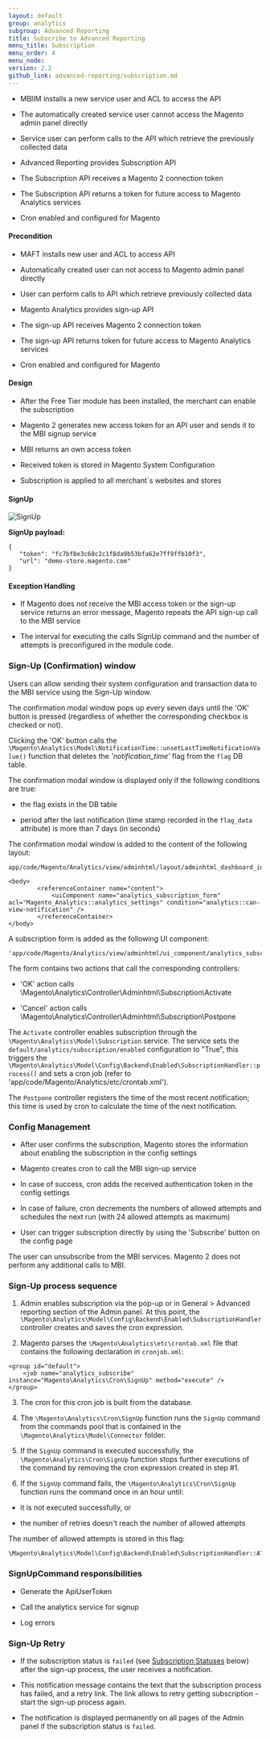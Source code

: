 ```yaml
---
layout: default
group: analytics
subgroup: Advanced Reporting
title: Subscribe to Advanced Reporting
menu_title: Subscription
menu_order: 4
menu_node:
version: 2.2
github_link: advanced-reporting/subscription.md
---
```


*   MBIIM installs a new service user and ACL to access the API

*   The automatically created service user cannot access the Magento admin panel directly

*   Service user can perform calls to the API which retrieve the previously collected data

*   Advanced Reporting provides Subscription API

*   The Subscription API receives a Magento 2 connection token

*   The Subscription API returns a token for future access to Magento Analytics services

*   Cron enabled and configured for Magento

#### Precondition

*   MAFT installs new user and ACL to access API

*   Automatically created user can not access to Magento admin panel directly

*   User can perform calls to API which retrieve previously collected data

*   Magento Analytics provides sign-up API

*   The sign-up API receives Magento 2 connection token

*   The sign-up API returns token for future access to Magento Analytics services

*   Cron enabled and configured for Magento

#### Design

*   After the Free Tier module has been installed, the merchant can enable the subscription

*   Magento 2 generates new access token for an API user and sends it to the MBI signup service

*   MBI returns an own access token

*   Received token is stored in Magento System Configuration

*   Subscription is applied to all merchant`s websites and stores

#### SignUp

   ![SignUp](./docs/images/M2_MA_signup.png)

**SignUp payload:**

```
{
   "token": "fc7bf8e3c68c2c1f8da9b53bfa62e7ff9ffb10f3",
   "url": "demo-store.magento.com"
}
```

#### Exception Handling

* If Magento does not receive the MBI access token or the sign-up service returns an error message, Magento repeats the API sign-up call to the MBI service

* The interval for executing the calls SignUp command and the number of attempts is preconfigured in the module code.

### Sign-Up (Confirmation) window

Users can allow sending their system configuration and transaction data to the MBI service using the Sign-Up window.

The confirmation modal window pops up every seven days until the 'OK' button is pressed (regardless of whether the corresponding checkbox is checked or not).

Clicking the 'OK' button calls the `\Magento\Analytics\Model\NotificationTime::unsetLastTimeNotificationValue()` function that deletes the _'notification_time'_ flag from the `flag` DB table.

The confirmation modal window is displayed only if the following conditions are true:

* the flag exists in the DB table

* period after the last notification (time stamp recorded in the `flag_data` attribute) is more than 7 days (in seconds)

The confirmation modal window is added to the content of the following layout:

```
app/code/Magento/Analytics/view/adminhtml/layout/adminhtml_dashboard_index.xml'
```

```
<body>
        <referenceContainer name="content">
            <uiComponent name="analytics_subscription_form" acl="Magento_Analytics::analytics_settings" condition="analytics::can-view-notification" />
        </referenceContainer>
</body>
```

A subscription form is added as the following UI component:

```
'app/code/Magento/Analytics/view/adminhtml/ui_component/analytics_subscription_form.xml'.
```

The form contains two actions that call the corresponding controllers:

* 'OK' action calls \Magento\Analytics\Controller\Adminhtml\Subscription\Activate

* 'Cancel' action calls \Magento\Analytics\Controller\Adminhtml\Subscription\Postpone

The `Activate` controller enables subscription through the `\Magento\Analytics\Model\Subscription` service. The service sets the `default/analytics/subscription/enabled` configuration to "True", this triggers the `\Magento\Analytics\Model\Config\Backend\Enabled\SubscriptionHandler::process()` and sets a cron job (refer to 'app/code/Magento/Analytics/etc/crontab.xml').

The `Postpone` controller registers the time of the most recent notification; this time is used by cron to calculate the time of the next notification.

### Config Management

*   After user confirms the subscription, Magento stores the information about enabling the subscription in the config settings

*   Magento creates cron to call the MBI sign-up service

*   In case of success, cron adds the received authentication token in the config settings

*   In case of failure, cron decrements the numbers of allowed attempts and schedules the next run (with 24 allowed attempts as maximum)

*   User can trigger subscription directly by using the 'Subscribe' button on the config page

The user can unsubscribe from the MBI services. Magento 2 does not perform any additional calls to MBI.

### Sign-Up process sequence

1. Admin enables subscription via the pop-up or in General > Advanced reporting section of the Admin panel. At this point, the `\Magento\Analytics\Model\Config\Backend\Enabled\SubscriptionHandler` controller creates and saves the cron expression.

2. Magento parses the `\Magento\Analytics\etc\crontab.xml` file that contains the following declaration in `cronjob.xml`:

```
<group id="default">
    <job name="analytics_subscribe" instance="Magento\Analytics\Cron\SignUp" method="execute" />
</group>
```

3. The cron for this cron job is built from the database.

4. The `\Magento\Analytics\Cron\SignUp` function runs the `SignUp` command from the commands pool that is contained in the `\Magento\Analytics\Model\Connector` folder.

5. If the `SignUp` command is executed successfully, the `\Magento\Analytics\Cron\SignUp` function stops further executions of the command by removing the cron expression created in step #1.

6. If the `SignUp` command fails, the `\Magento\Analytics\Cron\SignUp` function runs the command once in an hour until:

* it is not executed successfully, or

* the number of retries doesn't reach the number of allowed attempts

The number of allowed attempts is stored in this flag:

```
\Magento\Analytics\Model\Config\Backend\Enabled\SubscriptionHandler::ATTEMPTS_REVERSE_COUNTER_FLAG_CODE.
```

### SignUpCommand responsibilities

*   Generate the ApiUserToken

*   Call the analytics service for signup

*   Log errors


### Sign-Up Retry

* If the subscription status is `failed` (see [Subscription Statuses](#subscription-statuses) below) after the sign-up process, the user receives a notification.

* This notification message contains the text that the subscription process has failed, and a retry link. The link allows to retry getting subscription - start the sign-up process again.

* The notification is displayed permanently on all pages of the Admin panel if the subscription status is `failed`.